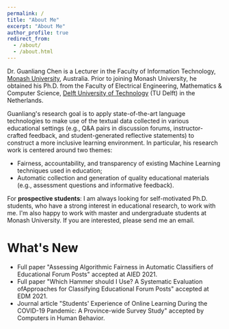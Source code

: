 ```yaml
---
permalink: /
title: "About Me"
excerpt: "About Me"
author_profile: true
redirect_from: 
  - /about/
  - /about.html
---
```


Dr. Guanliang Chen is a Lecturer in the Faculty of Information Technology, [Monash University](https://www.monash.edu/), Australia. Prior to joining Monash University, he obtained his Ph.D. from the Faculty of Electrical Engineering, Mathematics & Computer Science, [Delft University of Technology](https://www.tudelft.nl/en/) (TU Delft) in the Netherlands.

Guanliang's research goal is to apply state-of-the-art language technologies to make use of the textual data collected in various educational settings (e.g., Q&A pairs in discussion forums, instructor-crafted feedback, and student-generated reflective statements) to construct a more inclusive learning environment. In particular, his research work is centered around two themes:

- Fairness, accountability, and transparency of existing Machine Learning techniques used in education;
- Automatic collection and generation of quality educational materials (e.g., assessment questions and informative feedback).

For **prospective students**: I am always looking for self-motivated Ph.D. students, who have a strong interest in educational research, to work with me. I'm also happy to work with master and undergraduate students at Monash University. If you are interested, please send me an email.


What's New
======
- Full paper "Assessing Algorithmic Fairness in Automatic Classifiers of Educational Forum Posts" accepted at AIED 2021.
- Full paper "Which Hammer should I Use? A Systematic Evaluation ofApproaches for Classifying Educational Forum Posts" accepted at EDM 2021.
- Journal article "Students' Experience of Online Learning During the COVID-19 Pandemic: A Province-wide Survey Study" accepted by Computers in Human Behavior.